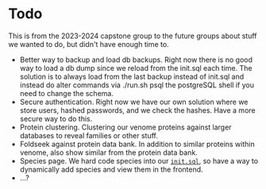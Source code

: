 # Todo

This is from the 2023-2024 capstone group to the future groups about stuff we wanted to do, but didn't have enough time to.

- Better way to backup and load db backups. Right now there is no good way to load a db dump since we reload from the init.sql each time. The solution is to always load from the last backup instead of init.sql and instead do alter commands via ./run.sh psql the postgreSQL shell if you need to change the schema.
- Secure authentication. Right now we have our own solution where we store users, hashed passwords, and we check the hashes. Have a more secure way to do this.
- Protein clustering. Clustering our venome proteins against larger databases to reveal families or other stuff.  
- Foldseek against protein data bank. In addition to similar proteins within venome, also show similar from the protein data bank.
- Species page. We hard code species into our [`init.sql`](../backend/init.sql), so have a way to dynamically add species and view them in the frontend.
- ...?